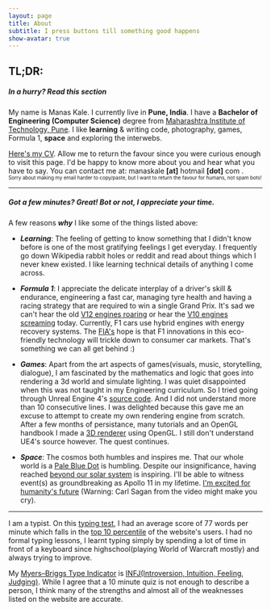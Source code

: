 ```yaml
---
layout: page
title: About
subtitle: I press buttons till something good happens 
show-avatar: true
---
```


## TL;DR: 
##### In a hurry? Read this section

My name is Manas Kale. I currently live in **Pune, India**. I have a **Bachelor of Engineering (Computer Science)** degree from [Maharashtra Institute of Technology, Pune](http://www.mitpune.com/). I like **learning** & writing code, photography, games, Formula 1, **space** and exploring the interwebs. 

<!-- TODO update CV -->
[Here's my CV](/3drenderer.md). Allow me to return the favour since you were curious enough to visit this page. I'd be happy to know more about you and hear what you have to say. You can contact me at: manaskale **[at]** hotmail **[dot]** com .<br>
<sub><sup>Sorry about making my email harder to copy/paste, but I want to return the favour for humans, not spam bots! </sup></sub>

---
##### Got a few minutes? Great! Bot or not, I appreciate your time.
A few reasons ***why*** I like some of the things listed above:
* ***Learning***:  The feeling of getting to know something that I didn't know before is one of the most gratifying feelings I get everyday. I frequently go down Wikipedia rabbit holes or reddit and read about things which I never knew existed. I like learning technical details of anything I come across.

* ***Formula 1***: I appreciate the delicate interplay of a driver's skill & endurance, engineering a fast car, managing tyre health and having a racing strategy that are required to win a single Grand Prix. It's sad we can't hear the old [V12 engines roaring](https://www.youtube.com/watch?v=kNjDwoEnXqE)  or hear the [V10 engines screaming](https://www.youtube.com/watch?v=ywPoevd1t2g) today. Currently, F1 cars use hybrid engines with energy recovery systems. The [FIA's](https://en.wikipedia.org/wiki/F%C3%A9d%C3%A9ration_Internationale_de_l'Automobile) hope is that F1 innovations in this eco-friendly technology will trickle down to consumer car markets. That's something we can all get behind :)

<!-- TODO blog post about engine -->
* ***Games***: Apart from the art aspects of games(visuals, music, storytelling, dialogue), I am fascinated by the mathematics and logic that goes into rendering a 3d world and simulate lighting. I was quiet disappointed when this was not taught in my Engineering curriculum. So I tried going through Unreal Engine 4's [source code](https://github.com/EpicGames/UnrealEngine). And I did not understand more than 10 consecutive lines. I was delighted because this gave me an excuse to attempt to create my own rendering engine from scratch. After a few months of persistance, many tutorials and an OpenGL handbook I made a [3D renderer](3drenderer.md) using OpenGL. I still don't understand UE4's source however. The quest continues.

* ***Space***: The cosmos both humbles and inspires me. That our whole world is a [Pale Blue Dot](https://en.wikipedia.org/wiki/Pale_Blue_Dot) is humbling. Despite our insignificance, having reached [beyond our solar system](https://en.wikipedia.org/wiki/Voyager_1) is inspiring. I'll be able to witness event(s) as groundbreaking as Apollo 11 in my lifetime. [I'm excited for humanity's future](https://www.youtube.com/watch?v=8Xtly-dpBeA&list=PLF17F07CFC3208E29&index=8) (Warning: Carl Sagan from the video might make you cry).  

---

I am a typist. On this [typing test](https://10fastfingers.com/typing-test/english), I had an average score of 77 words per minute which falls in the [top 10 percentile](img/typing.png) of the website's users. I had no formal typing lessons, I learnt typing simply by spending a lot of time in front of a keyboard since highschool(playing World of Warcraft mostly) and always trying to improve.

My [Myers–Briggs Type Indicator](https://en.wikipedia.org/wiki/Myers%E2%80%93Briggs_Type_Indicator) is [INFJ(Introversion, Intuition, Feeling, Judging)](https://www.16personalities.com/infj-strengths-and-weaknesses). While I agree that a 10 minute quiz is not enough to describe a person, I think many of the strengths and almost all of the weaknesses listed on the website are accurate.